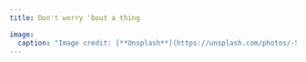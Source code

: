 ```yaml
---
title: Don't worry 'bout a thing

image:
  caption: "Image credit: [**Unsplash**](https://unsplash.com/photos/-5nwt_aN2E0)"
---
```

